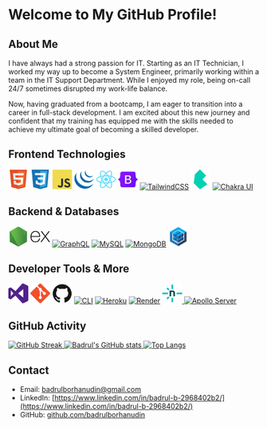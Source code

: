 # Welcome to My GitHub Profile!

## About Me

I have always had a strong passion for IT. Starting as an IT Technician, I worked my way up to become a System Engineer, primarily working within a team in the IT Support Department. While I enjoyed my role, being on-call 24/7 sometimes disrupted my work-life balance.

Now, having graduated from a bootcamp, I am eager to transition into a career in full-stack development. I am excited about this new journey and confident that my training has equipped me with the skills needed to achieve my ultimate goal of becoming a skilled developer.

## Frontend Technologies

<p align="left">
  <!-- HTML Icon and Link -->
  <a href="https://html.spec.whatwg.org/multipage/" target="_blank"><img src="https://raw.githubusercontent.com/devicons/devicon/master/icons/html5/html5-original.svg" width="40" height="40" alt="HTML5" /></a>
  <!-- CSS Icon and Link -->
  <a href="https://www.w3.org/Style/CSS/" target="_blank"><img src="https://raw.githubusercontent.com/devicons/devicon/master/icons/css3/css3-original.svg" width="40" height="40" alt="CSS3" /></a>
  <!-- JavaScript Icon and Link -->
  <a href="https://www.javascript.com/" target="_blank"><img src="https://raw.githubusercontent.com/devicons/devicon/master/icons/javascript/javascript-original.svg" width="40" height="40" alt="JavaScript" /></a>
  <!-- jQuery Icon and Link -->
  <a href="https://jquery.com/" target="_blank"><img src="https://raw.githubusercontent.com/devicons/devicon/master/icons/jquery/jquery-original.svg" width="40" height="40" alt="jQuery" /></a>
  <!-- React Icon and Link -->
  <a href="https://reactjs.org/" target="_blank"><img src="https://raw.githubusercontent.com/devicons/devicon/master/icons/react/react-original.svg" width="40" height="40" alt="React" /></a>
  <!-- Angular Icon and Link -->
  <!-- <a href="https://angular.io/" target="_blank"><img src="https://raw.githubusercontent.com/devicons/devicon/master/icons/angularjs/angularjs-original.svg" width="40" height="40" alt="Angular" /></a> -->
  <!-- Vue Icon and Link -->
  <!-- <a href="https://vuejs.org/" target="_blank"><img src="https://raw.githubusercontent.com/devicons/devicon/master/icons/vuejs/vuejs-original.svg" width="40" height="40" alt="Vue.js" /></a> -->
  <!-- Bootstrap Icon and Link -->
  <a href="https://getbootstrap.com/" target="_blank"><img src="https://raw.githubusercontent.com/devicons/devicon/master/icons/bootstrap/bootstrap-original.svg" width="40" height="40" alt="Bootstrap" /></a>
  <!-- Tailwind CSS Icon and Link -->
  <a href="https://tailwindcss.com/" target="_blank" rel="noreferrer"><img src="https://raw.githubusercontent.com/danielcranney/readme-generator/main/public/icons/skills/tailwindcss-colored.svg" width="36" height="36"   
  alt="TailwindCSS" /></a>
  <!-- D3.js Icon and Link -->
  <!-- <a href="https://d3js.org/" target="_blank"><img src="https://raw.githubusercontent.com/devicons/devicon/master/icons/d3js/d3js-original.svg" width="40" height="40" alt="D3.js" /></a> -->
  <!-- Bulma CSS Icon and Link -->
  <a href="https://bulma.io/" target="_blank" rel="noreferrer"><img src="https://raw.githubusercontent.com/devicons/devicon/master/icons/bulma/bulma-plain.svg" width="40" height="40" alt="Bulma CSS" /></a>
  <!-- Chakra UI Icon and Link -->
  <a href="https://chakra-ui.com/" target="_blank" rel="noreferrer">
  <img src="https://img.icons8.com/color/452/chakra-ui.png" width="40" height="40" alt="Chakra UI" /></a>
</p>

## Backend & Databases

<p align="left">
  <!-- Node.js Icon and Link -->
  <a href="https://nodejs.org/en/" target="_blank" rel="noopener noreferrer"><img src="https://raw.githubusercontent.com/devicons/devicon/master/icons/nodejs/nodejs-original.svg" width="40" height="40" alt="Node.js" /></a>
  <!-- Python Icon and Link -->
  <!-- <a href="https://www.python.org/" target="_blank" rel="noopener noreferrer"><img src="https://raw.githubusercontent.com/devicons/devicon/master/icons/python/python-original.svg" width="40" height="40" alt="Python" /></a> -->
  <!-- PHP Icon and Link -->
  <!-- <a href="https://www.php.net/" target="_blank" rel="noopener noreferrer"><img src="https://raw.githubusercontent.com/devicons/devicon/master/icons/php/php-original.svg" width="42" height="42" alt="PHP" /></a> -->
  <!-- Express.js Icon and Link -->
  <a href="https://expressjs.com/" target="_blank" rel="noopener noreferrer"><img src="https://raw.githubusercontent.com/devicons/devicon/master/icons/express/express-original.svg" width="40" height="40" alt="Express.js" /></a>
  <!-- FastAPI Icon and Link -->
  <!-- <a href="https://fastapi.tiangolo.com/" target="_blank" rel="noopener noreferrer"><img src="https://raw.githubusercontent.com/danielcranney/readme-generator/main/public/icons/skills/fastapi-colored.svg" width="40" height="40" alt="FastAPI" /></a> -->
  <!-- GraphQL Icon and Link -->
  <a href="https://graphql.org/" target="_blank" rel="noopener noreferrer"><img src="https://raw.githubusercontent.com/danielcranney/readme-generator/main/public/icons/skills/graphql-colored.svg" width="40" height="40" alt="GraphQL" /></a>
  <!-- MySQL Icon and Link -->
  <a href="https://www.mysql.com/" target="_blank" rel="noopener noreferrer"><img src="https://raw.githubusercontent.com/danielcranney/readme-generator/main/public/icons/skills/mysql-colored.svg" width="40" height="40" alt="MySQL" /></a>
  <!-- PostgreSQL Icon and Link -->
  <!-- <a href="https://www.postgresql.org/" target="_blank" rel="noopener noreferrer"><img src="https://raw.githubusercontent.com/danielcranney/readme-generator/main/public/icons/skills/postgresql-colored.svg" width="40" height="40" alt="PostgreSQL" /></a> -->
  <!-- MongoDB Icon and Link -->
  <a href="https://www.mongodb.com/" target="_blank" rel="noopener noreferrer"><img src="https://raw.githubusercontent.com/danielcranney/readme-generator/main/public/icons/skills/mongodb-colored.svg" width="40" height="40" alt="MongoDB" /></a>
  <!-- Sequelize Icon and Link -->
  <a href="https://sequelize.org/" target="_blank" rel="noopener noreferrer"><img src="https://raw.githubusercontent.com/devicons/devicon/master/icons/sequelize/sequelize-original.svg" width="40" height="40" alt="Sequelize" /></a>
</p>

## Developer Tools & More

<p align="left">
  <!-- Visual Studio Code Icon and Link -->
  <a href="https://code.visualstudio.com/" target="_blank" rel="noopener noreferrer"><img src="https://raw.githubusercontent.com/devicons/devicon/master/icons/visualstudio/visualstudio-plain.svg" width="40" height="40" alt="Visual Studio Code" /></a>
  <!-- Git Icon and Link -->
  <a href="https://git-scm.com/" target="_blank" rel="noopener noreferrer"><img src="https://raw.githubusercontent.com/devicons/devicon/master/icons/git/git-original.svg" width="40" height="40" alt="Git" /></a>
  <!-- GitHub Icon and Link -->
  <a href="https://github.com/" target="_blank" rel="noopener noreferrer"><img src="https://raw.githubusercontent.com/devicons/devicon/master/icons/github/github-original.svg" width="40" height="40" alt="GitHub" /></a>
  <!-- GitLab Icon and Link -->
  <!-- <a href="https://about.gitlab.com/" target="_blank" rel="noopener noreferrer"><img src="https://raw.githubusercontent.com/devicons/devicon/master/icons/gitlab/gitlab-original.svg" width="40" height="40" alt="GitLab" /></a> -->
  <!-- Git BASH Icon and Link -->
  <a href="https://www.gnu.org/software/bash/" target="_blank" rel="noopener noreferrer"><img src="https://cdn.jsdelivr.net/gh/devicons/devicon/icons/bash/bash-original.svg" width="40" height="40" alt="CLI" /></a>
  <!-- Heroku Icon and Link -->
  <a href="https://www.heroku.com/" target="_blank" rel="noopener noreferrer"><img src="https://raw.githubusercontent.com/danielcranney/readme-generator/main/public/icons/skills/heroku-colored.svg" width="40" height="40" alt="Heroku" /></a>
  <!-- Render Icon and Link -->
  <a href="https://render.com/" target="_blank" rel="noopener noreferrer"><img src="https://raw.githubusercontent.com/danielcranney/readme-generator/main/public/icons/skills/render-colored.svg" width="40" height="40" alt="Render" /></a>
  <!-- Netlify Icon and Link -->
  <a href="https://www.netlify.com/" target="_blank" rel="noopener noreferrer">
  <img src="https://raw.githubusercontent.com/devicons/devicon/master/icons/netlify/netlify-original.svg" width="40" height="40" alt="Netlify" />
</a>
  <!-- Ethereum Icon and Link -->
  <!-- <a href="https://ethereum.org/en/" target="_blank" rel="noreferrer"><img src="https://raw.githubusercontent.com/danielcranney/readme-generator/main/public/icons/skills/ethereum-colored.svg" width="40" height="40" alt="Ethereum" /></a> -->
  <!-- WordPress Icon and Link -->
  <!-- <a href="https://wordpress.com" target="_blank" rel="noreferrer"><img src="https://raw.githubusercontent.com/danielcranney/readme-generator/main/public/icons/skills/wordpress-colored.svg" width="40" height="40" alt="Wordpress" /></a> -->
<!-- Apollo Server Icon and Link -->
  <a href="https://github.com/apollographql/apollo-server" target="_blank" rel="noopener noreferrer"><img src="https://avatars.githubusercontent.com/u/17189275?s=200&v=4" width="40" height="40" alt="Apollo Server" /></a>
</p>

## GitHub Activity

<div align="left">
  <a href="https://git.io/streak-stats">
    <img src="https://streak-stats.demolab.com?user=badrulborhanudin&theme=radical" alt="GitHub Streak"/>
  </a>
  <a href="https://github.com/badrulborhanudin/github-readme-stats">
    <img src="https://github-readme-stats.vercel.app/api?username=badrulborhanudin&theme=tokyonight" alt="Badrul's GitHub stats"/>
  </a>
  <a href="https://github.com/badrulborhanudin/github-readme-stats">
    <img src="https://github-readme-stats.vercel.app/api/top-langs/?username=badrulborhanudin&layout=compact&theme=merko" alt="Top Langs"/>
  </a>
</div>

## Contact

- Email: [badrulborhanudin@gmail.com](mailto:badrulborhanudin@gmail.com)
- LinkedIn: [https://www.linkedin.com/in/badrul-b-2968402b2/](https://www.linkedin.com/in/badrul-b-2968402b2/)
- GitHub: [github.com/badrulborhanudin](https://github.com/badrulborhanudin)
